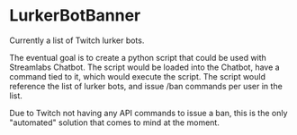# LurkerBotBanner
Currently a list of Twitch lurker bots.

The eventual goal is to create a python script that could be used with Streamlabs Chatbot. The script would be loaded into the Chatbot, have a command tied to it, which would execute the script. The script would reference the list of lurker bots, and issue /ban commands per user in the list.

Due to Twitch not having any API commands to issue a ban, this is the only "automated" solution that comes to mind at the moment.
